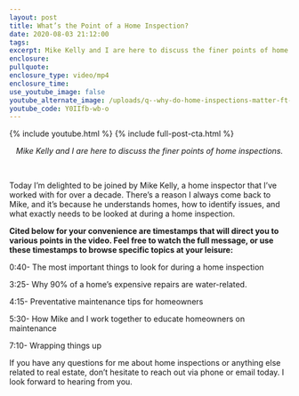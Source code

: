 ```yaml
---
layout: post
title: What’s the Point of a Home Inspection?
date: 2020-08-03 21:12:00
tags:
excerpt: Mike Kelly and I are here to discuss the finer points of home inspections.
enclosure:
pullquote:
enclosure_type: video/mp4
enclosure_time:
use_youtube_image: false
youtube_alternate_image: /uploads/q--why-do-home-inspections-matter-ft--mike-kelly-yt.jpg
youtube_code: Y0IIfb-wb-o
---
```


{% include youtube.html %} {% include full-post-cta.html %}

<center><em>Mike Kelly and I are here to discuss the finer points of home inspections.</em></center>

&nbsp;

Today I’m delighted to be joined by Mike Kelly, a home inspector that I’ve worked with for over a decade. There’s a reason I always come back to Mike, and it’s because he understands homes, how to identify issues, and what exactly needs to be looked at during a home inspection.

**Cited below for your convenience are timestamps that will direct you to various points in the video. Feel free to watch the full message, or use these timestamps to browse specific topics at your leisure:&nbsp;**

0:40- The most important things to look for during a home inspection

3:25- Why 90% of a home’s expensive repairs are water-related.

4:15- Preventative maintenance tips for homeowners

5:30- How Mike and I work together to educate homeowners on maintenance

7:10- Wrapping things up

If you have any questions for me about home inspections or anything else related to real estate, don’t hesitate to reach out via phone or email today. I look forward to hearing from you.
